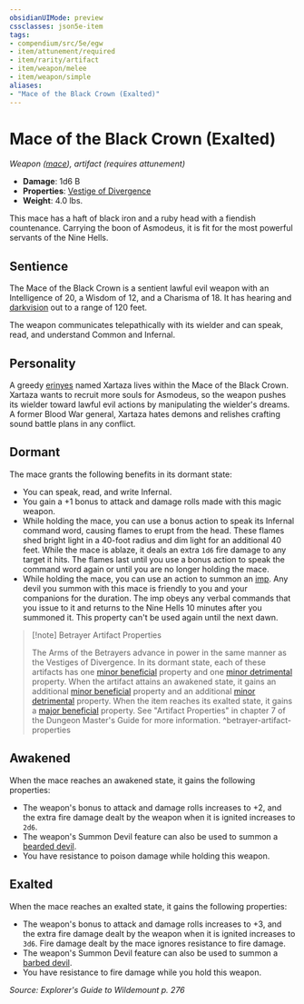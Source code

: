 ```yaml
---
obsidianUIMode: preview
cssclasses: json5e-item
tags:
- compendium/src/5e/egw
- item/attunement/required
- item/rarity/artifact
- item/weapon/melee
- item/weapon/simple
aliases: 
- "Mace of the Black Crown (Exalted)"
---
```

# Mace of the Black Crown (Exalted)
*Weapon ([mace](Mechanics/items/mace.md)), artifact (requires attunement)*  

- **Damage**: 1d6 B
- **Properties**: [Vestige of Divergence](Mechanics/Rules/item-properties.md#Vestige%20of%20Divergence)
- **Weight**: 4.0 lbs.

This mace has a haft of black iron and a ruby head with a fiendish countenance. Carrying the boon of Asmodeus, it is fit for the most powerful servants of the Nine Hells.

## Sentience

The Mace of the Black Crown is a sentient lawful evil weapon with an Intelligence of 20, a Wisdom of 12, and a Charisma of 18. It has hearing and [darkvision](Mechanics/Rules/senses.md#Darkvision) out to a range of 120 feet.

The weapon communicates telepathically with its wielder and can speak, read, and understand Common and Infernal.

## Personality

A greedy [erinyes](Mechanics/bestiary/fiend/erinyes.md) named Xartaza lives within the Mace of the Black Crown. Xartaza wants to recruit more souls for Asmodeus, so the weapon pushes its wielder toward lawful evil actions by manipulating the wielder's dreams. A former Blood War general, Xartaza hates demons and relishes crafting sound battle plans in any conflict.

## Dormant

The mace grants the following benefits in its dormant state:

- You can speak, read, and write Infernal.  
- You gain a +1 bonus to attack and damage rolls made with this magic weapon.  
- While holding the mace, you can use a bonus action to speak its Infernal command word, causing flames to erupt from the head. These flames shed bright light in a 40-foot radius and dim light for an additional 40 feet. While the mace is ablaze, it deals an extra `1d6` fire damage to any target it hits. The flames last until you use a bonus action to speak the command word again or until you are no longer holding the mace.  
- While holding the mace, you can use an action to summon an [imp](Mechanics/bestiary/fiend/imp.md). Any devil you summon with this mace is friendly to you and your companions for the duration. The imp obeys any verbal commands that you issue to it and returns to the Nine Hells 10 minutes after you summoned it. This property can't be used again until the next dawn.  

> [!note] Betrayer Artifact Properties
> 
> The Arms of the Betrayers advance in power in the same manner as the Vestiges of Divergence. In its dormant state, each of these artifacts has one [minor beneficial](Mechanics/tables/artifact-properties-minor-beneficial-properties.md) property and one [minor detrimental](Mechanics/tables/artifact-properties-minor-detrimental-properties.md) property. When the artifact attains an awakened state, it gains an additional [minor beneficial](Mechanics/tables/artifact-properties-minor-beneficial-properties.md) property and an additional [minor detrimental](Mechanics/tables/artifact-properties-minor-detrimental-properties.md) property. When the item reaches its exalted state, it gains a [major beneficial](Mechanics/tables/artifact-properties-major-beneficial-properties.md) property. See "Artifact Properties" in chapter 7 of the Dungeon Master's Guide for more information.
^betrayer-artifact-properties

## Awakened

When the mace reaches an awakened state, it gains the following properties:

- The weapon's bonus to attack and damage rolls increases to +2, and the extra fire damage dealt by the weapon when it is ignited increases to `2d6`.  
- The weapon's Summon Devil feature can also be used to summon a [bearded devil](Mechanics/bestiary/fiend/bearded-devil.md).  
- You have resistance to poison damage while holding this weapon.  

## Exalted

When the mace reaches an exalted state, it gains the following properties:

- The weapon's bonus to attack and damage rolls increases to +3, and the extra fire damage dealt by the weapon when it is ignited increases to `3d6`. Fire damage dealt by the mace ignores resistance to fire damage.  
- The weapon's Summon Devil feature can also be used to summon a [barbed devil](Mechanics/bestiary/fiend/barbed-devil.md).  
- You have resistance to fire damage while you hold this weapon.  

*Source: Explorer's Guide to Wildemount p. 276*